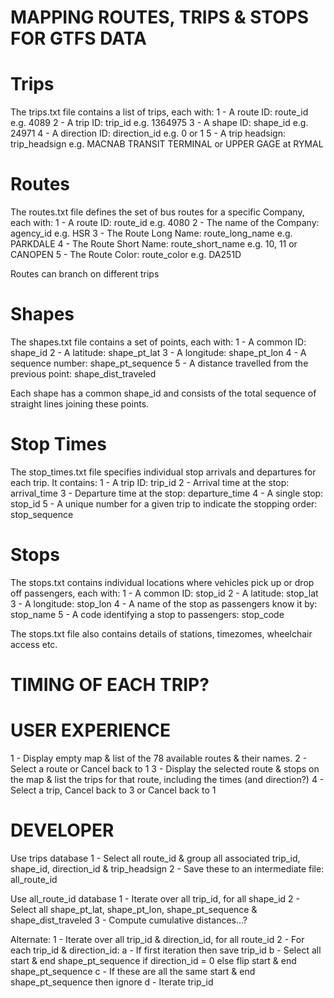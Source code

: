 # MAPPING ROUTES, TRIPS & STOPS FOR GTFS DATA

# Trips

The trips.txt file contains a list of trips, each with:
1 - A route ID: route_id e.g. 4089
2 - A trip ID: trip_id e.g. 1364975
3 - A shape ID: shape_id e.g. 24971
4 - A direction ID: direction_id e.g. 0 or 1
5 - A trip headsign: trip_headsign e.g. MACNAB TRANSIT TERMINAL or UPPER GAGE at RYMAL

# Routes

The routes.txt file defines the set of bus routes for a specific Company, each with:
1 - A route ID: route_id e.g. 4080
2 - The name of the Company: agency_id e.g. HSR
3 - The Route Long Name: route_long_name e.g. PARKDALE
4 - The Route Short Name: route_short_name e.g. 10, 11 or CANOPEN
5 - The Route Color: route_color e.g. DA251D

Routes can branch on different trips

# Shapes

The shapes.txt file contains a set of points, each with:
1 - A common ID: shape_id
2 - A latitude: shape_pt_lat
3 - A longitude: shape_pt_lon
4 - A sequence number: shape_pt_sequence
5 - A distance travelled from the previous point: shape_dist_traveled

Each shape has a common shape_id and consists of the total sequence of straight lines joining these points.

# Stop Times

The stop_times.txt file specifies individual stop arrivals and departures for each trip. It contains:
1 - A trip ID: trip_id
2 - Arrival time at the stop: arrival_time
3 - Departure time at the stop: departure_time
4 - A single stop: stop_id
5 - A unique number for a given trip to indicate the stopping order: stop_sequence

# Stops

The stops.txt contains individual locations where vehicles pick up or drop off passengers, each with:
1 - A common ID: stop_id
2 - A latitude: stop_lat
3 - A longitude: stop_lon
4 - A name of the stop as passengers know it by: stop_name
5 - A code identifying a stop to passengers: stop_code

The stops.txt file also contains details of stations, timezomes, wheelchair access etc.

# TIMING OF EACH TRIP?

# USER EXPERIENCE

1 - Display empty map & list of the 78 available routes & their names.
2 - Select a route or Cancel back to 1
3 - Display the selected route & stops on the map & list the trips for that route, including the times (and direction?)
4 - Select a trip, Cancel back to 3 or Cancel back to 1

# DEVELOPER

Use trips database
1 - Select all route_id & group all associated trip_id, shape_id, direction_id & trip_headsign
2 - Save these to an intermediate file: all_route_id

Use all_route_id database
1 - Iterate over all trip_id, for all shape_id
2 - Select all shape_pt_lat, shape_pt_lon, shape_pt_sequence & shape_dist_traveled
3 - Compute cumulative distances...?

Alternate:
1 - Iterate over all trip_id & direction_id, for all route_id
2 - For each trip_id & direction_id:
a - If first iteration then save trip_id
b - Select all start & end shape_pt_sequence if direction_id = 0 else flip start & end shape_pt_sequence
c - If these are all the same start & end shape_pt_sequence then ignore
d - Iterate trip_id
